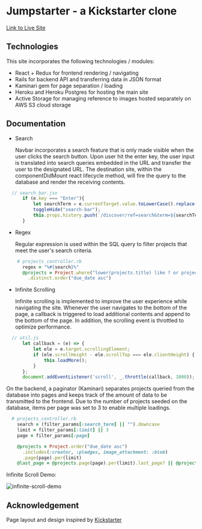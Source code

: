# Jumpstarter - a Kickstarter clone
[Link to Live Site](https://jumpstarter-ks.herokuapp.com/?#/)
  
## Technologies
This site incorporates the following technologies / modules:
* React + Redux for frontend rendering / navigating
* Rails for backend API and transferring data in JSON format
* Kaminari gem for page separation / loading
* Heroku and Heroku Postgres for hosting the main site
* Active Storage for managing reference to images hosted separately on AWS S3 cloud storage

## Documentation
* Search

  Navbar incorporates a search feature that is only made visible when the user clicks the search button. Upon user hit the enter key, the user input is translated into search queries embedded in the URL and transfer the user to the designated URL. The destination site, within the componentDidMount react lifecycle method, will fire the query to the database and render the receiving contents.

```Javascript
  // search_bar.jsx
      if (e.key === "Enter"){
          let searchTerm = e.currentTarget.value.toLowerCase().replace(" ","%20");
          toggleHide("search-bar");
          this.props.history.push(`/discover/ref=search&term=${searchTerm}`);
      }
```

* Regex

    Regular expression is used within the SQL query to filter projects that meet the user's search criteria.

```ruby
    # projects_controller.rb
      regex = "%#{search}%"
      @projects = Project.where("lower(projects.title) like ? or projects.category = ?", regex, search)
        .distinct.order("due_date asc")
```

* Infinite Scrolling

  Infinite scrolling is implemented to improve the user experience while navigating the site. Whenever the user navigates to the bottom of the page, a callback is triggered to load additional contents and append to the bottom of the page. In addition, the scrolling event is throttled to optimize performance.

```Javascript 
  // util.js
      let callback = (e) => {
          let ele = e.target.scrollingElement;
          if (ele.scrollHeight - ele.scrollTop === ele.clientHeight) {
              this.loadMore();
          }
      };
      document.addEventListener('scroll', _.throttle(callback, 1000));
```

  On the backend, a paginator (Kaminari) separates projects queried from the database into pages and keeps track of the amount of data to be transmitted to the frontend. Due to the number of projects seeded on the database, items per page was set to 3 to enable multiple loadings. 

```ruby
  # projects_controller.rb 
    search = (filter_params[:search_term] || "").downcase
    limit = filter_params[:limit] || 3
    page = filter_params[:page]

    @projects = Project.order("due_date asc")
      .includes(:creator, :pledges, image_attachment: :blob)
      .page(page).per(limit)
    @last_page = @projects.page(page).per(limit).last_page? || @projects.page(page).per(limit).out_of_range?
```

  Infinite Scroll Demo: 
  
  ![infinite-scroll-demo](https://lh3.googleusercontent.com/Fjeh1K-J3Rou00FNM1mNSRxl45kSfrT5IE2Eqxq5ms4VIA7t6Gn50XqcNkREgfef1xRZfZXdf2qjDJdX7IFCkMZWTVy5iOvs3HwJL_zCsDHlFqT6HBLv4ikZhkUXaf5WQ6Q8S2iYks7QCkr1tFr1QTR134QhmpepULnHQUDHxv_Z-WyeMi7y5kJ7_0DnvqjsqKRfukAP5kvTN-PTa25vrm9ikyoMaz7ye4nKan-M3mO8CbgDMETNP02kEYvIIHq_CFz5AChBhGjMvpOOA8CIfUSYSlf2BRxaF6kU1jgaW5o4kTEwFmOG4HQamYHaFXq-GZwMjhPbiHsvIBMRu4AJW-3GFT1FQGXl47aX5n_JXgK7lC7eXr0B7yWvwA115AGibFH21D4rYflIxwFcc5wW_3TTMay0mIky2p54IwbqIbOm-lLZI2Ks7FecluUWNKEzA7Ba2YmpDGGsguDEaXpiPyr0dLrFUKyDCk8H-keoaDNBDn6T_LaeMT2R1-9owY2bome8PPWLGJ7yl7C-meHPTefzNWxQxI104PRPH1mTQMX6kZhF1M37cLg6ePmGPI61QWplNI6sSZFpSL-ngKUGbMTl9ZtHmQmncCrrUwDOZWXI3HFJ8Cwu-gcbmKhxmOvZTbxgxjrHnTprzMIZeMe0Sokc8OVYomemNnnG3O_9ykN-XTh0EJpyeA=w1044-h694-no)

## Acknowledgement
Page layout and design inspired by [Kickstarter](https://www.kickstarter.com/)

